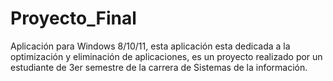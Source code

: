 # Proyecto_Final
Aplicación para Windows 8/10/11, esta aplicación esta dedicada a la optimización y eliminación de aplicaciones, es un proyecto realizado por un estudiante de 3er semestre de la carrera de Sistemas de la información. 
